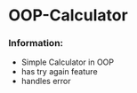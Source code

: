 # OOP-Calculator

### Information:
- Simple Calculator in OOP
- has try again feature
- handles error
